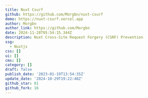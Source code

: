 ```yaml
---
title: Nuxt Csurf
github: https://github.com/Morgbn/nuxt-csurf
demo: https://nuxt-csurf.vercel.app
author: Morgbn
author_link: https://github.com/Morgbn
date: 2024-11-28T05:54:15.344Z
description: Nuxt Cross-Site Request Forgery (CSRF) Prevention
ssg:
  - Nuxtjs
css: []
ui: []
cms: []
category: []
draft: false
publish_date: '2023-01-19T13:54:35Z'
update_date: '2024-10-29T19:22:48Z'
github_star: 81
github_fork: 16
---
```

